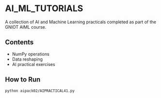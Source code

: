 ﻿# AI_ML_TUTORIALS

A collection of AI and Machine Learning practicals completed as part of the GNIOT AIML course.

## Contents
- NumPy operations
- Data reshaping
- AI practical exercises

## How to Run
```bash
python aipack02/AIPRACTICAL41.py
